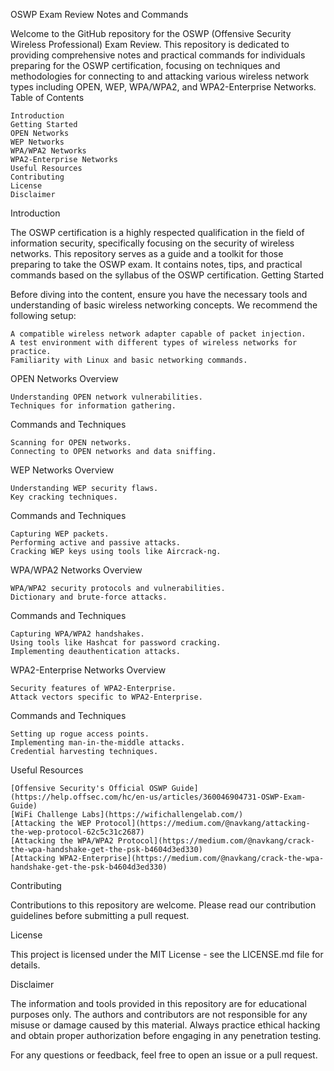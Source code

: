 OSWP Exam Review Notes and Commands

Welcome to the GitHub repository for the OSWP (Offensive Security Wireless Professional) Exam Review. This repository is dedicated to providing comprehensive notes and practical commands for individuals preparing for the OSWP certification, focusing on techniques and methodologies for connecting to and attacking various wireless network types including OPEN, WEP, WPA/WPA2, and WPA2-Enterprise Networks.
Table of Contents

    Introduction
    Getting Started
    OPEN Networks
    WEP Networks
    WPA/WPA2 Networks
    WPA2-Enterprise Networks
    Useful Resources
    Contributing
    License
    Disclaimer

Introduction

The OSWP certification is a highly respected qualification in the field of information security, specifically focusing on the security of wireless networks. This repository serves as a guide and a toolkit for those preparing to take the OSWP exam. It contains notes, tips, and practical commands based on the syllabus of the OSWP certification.
Getting Started

Before diving into the content, ensure you have the necessary tools and understanding of basic wireless networking concepts. We recommend the following setup:

    A compatible wireless network adapter capable of packet injection.
    A test environment with different types of wireless networks for practice.
    Familiarity with Linux and basic networking commands.

OPEN Networks
Overview

    Understanding OPEN network vulnerabilities.
    Techniques for information gathering.

Commands and Techniques

    Scanning for OPEN networks.
    Connecting to OPEN networks and data sniffing.

WEP Networks
Overview

    Understanding WEP security flaws.
    Key cracking techniques.

Commands and Techniques

    Capturing WEP packets.
    Performing active and passive attacks.
    Cracking WEP keys using tools like Aircrack-ng.

WPA/WPA2 Networks
Overview

    WPA/WPA2 security protocols and vulnerabilities.
    Dictionary and brute-force attacks.

Commands and Techniques

    Capturing WPA/WPA2 handshakes.
    Using tools like Hashcat for password cracking.
    Implementing deauthentication attacks.

WPA2-Enterprise Networks
Overview

    Security features of WPA2-Enterprise.
    Attack vectors specific to WPA2-Enterprise.

Commands and Techniques

    Setting up rogue access points.
    Implementing man-in-the-middle attacks.
    Credential harvesting techniques.

Useful Resources

    [Offensive Security's Official OSWP Guide](https://help.offsec.com/hc/en-us/articles/360046904731-OSWP-Exam-Guide)
    [WiFi Challenge Labs](https://wifichallengelab.com/)
    [Attacking the WEP Protocol](https://medium.com/@navkang/attacking-the-wep-protocol-62c5c31c2687)
    [Attacking the WPA/WPA2 Protocol](https://medium.com/@navkang/crack-the-wpa-handshake-get-the-psk-b4604d3ed330)
    [Attacking WPA2-Enterprise](https://medium.com/@navkang/crack-the-wpa-handshake-get-the-psk-b4604d3ed330)

Contributing

Contributions to this repository are welcome. Please read our contribution guidelines before submitting a pull request.

License

This project is licensed under the MIT License - see the LICENSE.md file for details.

Disclaimer

The information and tools provided in this repository are for educational purposes only. The authors and contributors are not responsible for any misuse or damage caused by this material. Always practice ethical hacking and obtain proper authorization before engaging in any penetration testing.

For any questions or feedback, feel free to open an issue or a pull request.
